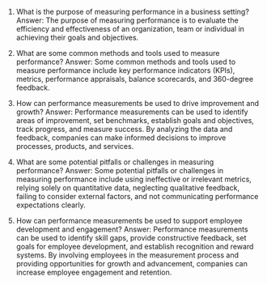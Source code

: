 


1. What is the purpose of measuring performance in a business setting?
Answer: The purpose of measuring performance is to evaluate the efficiency and effectiveness of an organization, team or individual in achieving their goals and objectives.

2. What are some common methods and tools used to measure performance?
Answer: Some common methods and tools used to measure performance include key performance indicators (KPIs), metrics, performance appraisals, balance scorecards, and 360-degree feedback.

3. How can performance measurements be used to drive improvement and growth?
Answer: Performance measurements can be used to identify areas of improvement, set benchmarks, establish goals and objectives, track progress, and measure success. By analyzing the data and feedback, companies can make informed decisions to improve processes, products, and services.

4. What are some potential pitfalls or challenges in measuring performance?
Answer: Some potential pitfalls or challenges in measuring performance include using ineffective or irrelevant metrics, relying solely on quantitative data, neglecting qualitative feedback, failing to consider external factors, and not communicating performance expectations clearly.

5. How can performance measurements be used to support employee development and engagement?
Answer: Performance measurements can be used to identify skill gaps, provide constructive feedback, set goals for employee development, and establish recognition and reward systems. By involving employees in the measurement process and providing opportunities for growth and advancement, companies can increase employee engagement and retention.